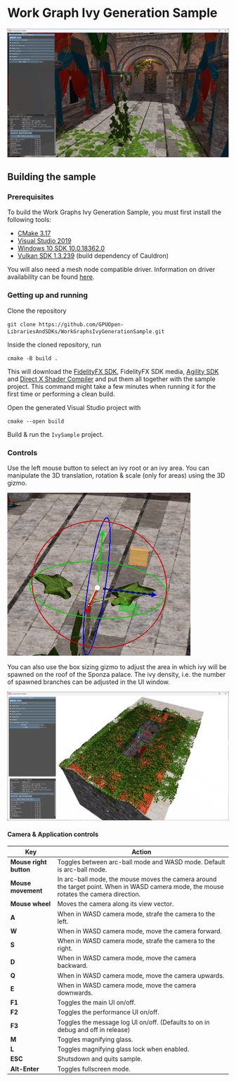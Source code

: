 # Work Graph Ivy Generation Sample

![](./screenshot.jpg)

## Building the sample

### Prerequisites 

To build the Work Graphs Ivy Generation Sample, you must first install the following tools:

- [CMake 3.17](https://cmake.org/download/)
- [Visual Studio 2019](https://visualstudio.microsoft.com/downloads/)
- [Windows 10 SDK 10.0.18362.0](https://developer.microsoft.com/en-us/windows/downloads/windows-10-sdk)
- [Vulkan SDK 1.3.239](https://vulkan.lunarg.com/) (build dependency of Cauldron)

You will also need a mesh node compatible driver. Information on driver availability can be found [here](https://gpuopen.com/learn/work_graphs_mesh_nodes/work_graphs_mesh_nodes-getting_started).

### Getting up and running

Clone the repository
```
git clone https://github.com/GPUOpen-LibrariesAndSDKs/WorkGraphsIvyGenerationSample.git
```

Inside the cloned repository, run
```
cmake -B build .
```
This will download the [FidelityFX SDK](https://github.com/GPUOpen-LibrariesAndSDKs/FidelityFX-SDK/tree/release-FSR3-3.0.4), FidelityFX SDK media, [Agility SDK](https://www.nuget.org/packages/Microsoft.Direct3D.D3D12) and [Direct X Shader Compiler](https://www.nuget.org/packages/Microsoft.Direct3D.DXC) and put them all together with the sample project.
This command might take a few minutes when running it for the first time or performing a clean build.

Open the generated Visual Studio project with
```
cmake --open build
```

Build & run the `IvySample` project.

### Controls

Use the left mouse button to select an ivy root or an ivy area.
You can manipulate the 3D translation, rotation & scale (only for areas) using the 3D gizmo.

![](./gizmo.png)

You can also use the box sizing gizmo to adjust the area in which ivy will be spawned on the roof of the Sponza palace.
The ivy density, i.e. the number of spawned branches can be adjusted in the UI window.

![](./area.jpg)

#### Camera & Application controls

| Key                   | Action                                                                                                                                  |
| ----------------------|-----------------------------------------------------------------------------------------------------------------------------------------|
| **Mouse right button**| Toggles between arc-ball mode and WASD mode. Default is arc-ball mode.                                                                  |
| **Mouse movement**    | In arc-ball mode, the mouse moves the camera around the target point. When in WASD camera mode, the mouse rotates the camera direction. |
| **Mouse wheel**       | Moves the camera along its view vector.                                                                                                 |
| **A**                 | When in WASD camera mode, strafe the camera to the left.                                                                                |
| **W**                 | When in WASD camera mode, move the camera forward.                                                                                      |
| **S**                 | When in WASD camera mode, strafe the camera to the right.                                                                               |
| **D**                 | When in WASD camera mode, move the camera backward.                                                                                     |
| **Q**                 | When in WASD camera mode, move the camera upwards.                                                                                      |
| **E**                 | When in WASD camera mode, move the camera downwards.                                                                                    |
| **F1**                | Toggles the main UI on/off.                                                                                                             |
| **F2**                | Toggles the performance UI on/off.                                                                                                      |
| **F3**                | Toggles the message log UI on/off. (Defaults to on in debug and off in release)                                                         |
| **M**                 | Toggles magnifying glass.                                                                                                               |
| **L**                 | Toggles magnifying glass lock when enabled.                                                                                             |
| **ESC**               | Shutsdown and quits sample.                                                                                                             |
| **Alt-Enter**         | Toggles fullscreen mode.                                                                                                                |